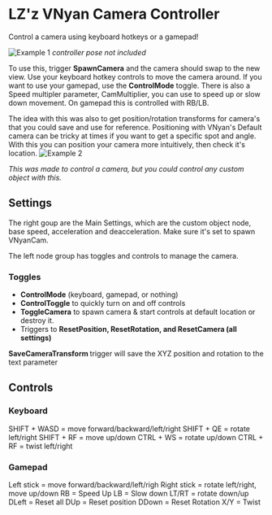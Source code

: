 # LZ'z VNyan Camera Controller

Control a camera using keyboard hotkeys or a gamepad!

![Example 1](examples/camcontrollerexample1.gif)
*controller pose not included*

To use this, trigger <b>SpawnCamera</b> and the camera should swap to the new view. Use your keyboard hotkey controls to move the camera around. If you want to use your gamepad, use the <b>ControlMode</b> toggle. There is also a Speed multipler parameter, CamMultiplier, you can use to speed up or slow down movement. On gamepad this is controlled with RB/LB. 

The idea with this was also to get position/rotation transforms for camera's that you could save and use for reference. Positioning with VNyan's Default camera can be tricky at times if you want to get a specific spot and angle. With this you can position your camera more intuitively, then check it's location.
![Example 2](examples/camcontrollerexample2.gif)

*This was made to control a camera, but you could control *any* custom object with this.*

## Settings
The right goup are the Main Settings, which are the custom object node, base speed, acceleration and deacceleration. Make sure it's set to spawn VNyanCam.

The left node group has toggles and controls to manage the camera.

### Toggles
- <b>ControlMode</b> (keyboard, gamepad, or nothing)
- <b>ControlToggle</b> to quickly turn on and off controls
- <b>ToggleCamera</b> to spawn camera & start controls at default location or destroy it.
- Triggers to <b>ResetPosition, ResetRotation, and ResetCamera (all settings)
</b>
<b>SaveCameraTransform </b>trigger will save the XYZ position and rotation to the text parameter <CameraTransform>

## Controls
### Keyboard
SHIFT + WASD = move forward/backward/left/right
SHIFT + QE = rotate left/right
SHIFT + RF = move up/down
CTRL + WS = rotate up/down
CTRL + RF = twist left/right

### Gamepad
Left stick = move forward/backward/left/righ
Right stick = rotate left/right, move up/down
RB = Speed Up
LB = Slow down
LT/RT = rotate down/up
DLeft = Reset all
DUp = Reset position
DDown = Reset Rotation
X/Y = Twist
